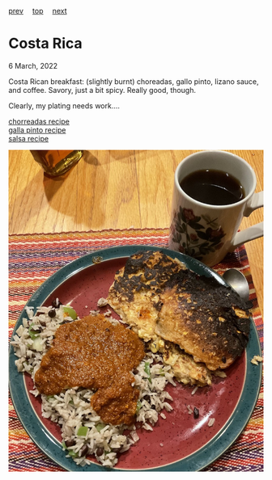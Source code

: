[prev](roc.md)&emsp;
[top](../index.md)&emsp;
[next](cote_divoire.md)
# Costa Rica
6 March, 2022


Costa Rican breakfast: (slightly burnt) choreadas, gallo pinto, lizano sauce, and coffee. Savory, just a bit spicy. Really good, though.

Clearly, my plating needs work....

[chorreadas recipe](https://www.recipesfromcostarica.com/recipes/chorreadas)<br>
[galla pinto recipe](https://www.allrecipes.com/recipe/284351/costa-rican-gallo-pinto/)<br>
[salsa recipe](https://www.thekitchn.com/recipe-lizano-style-costa-rican-salsa-176299_)

![chorreadas](images/costa_rica.jpeg)
